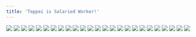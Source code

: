 ```yaml
---
title: 'Teppei is Salaried Worker!'
---
```


![](t24.jpg)
![](t25.jpg)
![](t26.jpg)
![](t27.jpg)
![](t28.jpg)
![](t29.jpg)
![](t30.jpg)
![](t31.jpg)
![](t32.jpg)
![](t33.jpg)
![](t34.jpg)
![](t35.jpg)
![](t36.jpg)
![](t37.jpg)
![](t38.jpg)
![](t39.jpg)
![](t40.jpg)
![](t41.jpg)
![](t42.jpg)
![](t43.jpg)
![](t44.jpg)
![](t45.jpg)
![](t46.jpg)
![](t47.jpg)
![](t48.jpg)